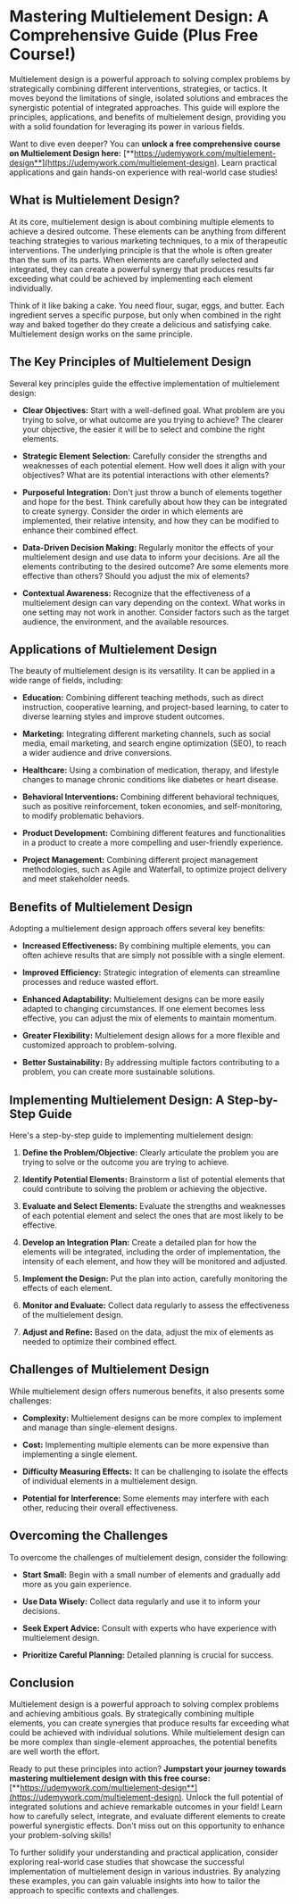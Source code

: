 # Mastering Multielement Design: A Comprehensive Guide (Plus Free Course!)

Multielement design is a powerful approach to solving complex problems by strategically combining different interventions, strategies, or tactics. It moves beyond the limitations of single, isolated solutions and embraces the synergistic potential of integrated approaches. This guide will explore the principles, applications, and benefits of multielement design, providing you with a solid foundation for leveraging its power in various fields.

Want to dive even deeper? You can **unlock a free comprehensive course on Multielement Design here:** [**https://udemywork.com/multielement-design**](https://udemywork.com/multielement-design). Learn practical applications and gain hands-on experience with real-world case studies!

## What is Multielement Design?

At its core, multielement design is about combining multiple elements to achieve a desired outcome. These elements can be anything from different teaching strategies to various marketing techniques, to a mix of therapeutic interventions. The underlying principle is that the whole is often greater than the sum of its parts.  When elements are carefully selected and integrated, they can create a powerful synergy that produces results far exceeding what could be achieved by implementing each element individually.

Think of it like baking a cake.  You need flour, sugar, eggs, and butter. Each ingredient serves a specific purpose, but only when combined in the right way and baked together do they create a delicious and satisfying cake. Multielement design works on the same principle.

## The Key Principles of Multielement Design

Several key principles guide the effective implementation of multielement design:

*   **Clear Objectives:**  Start with a well-defined goal. What problem are you trying to solve, or what outcome are you trying to achieve?  The clearer your objective, the easier it will be to select and combine the right elements.

*   **Strategic Element Selection:**  Carefully consider the strengths and weaknesses of each potential element. How well does it align with your objectives? What are its potential interactions with other elements?

*   **Purposeful Integration:** Don't just throw a bunch of elements together and hope for the best. Think carefully about how they can be integrated to create synergy. Consider the order in which elements are implemented, their relative intensity, and how they can be modified to enhance their combined effect.

*   **Data-Driven Decision Making:**  Regularly monitor the effects of your multielement design and use data to inform your decisions. Are all the elements contributing to the desired outcome? Are some elements more effective than others? Should you adjust the mix of elements?

*   **Contextual Awareness:** Recognize that the effectiveness of a multielement design can vary depending on the context. What works in one setting may not work in another. Consider factors such as the target audience, the environment, and the available resources.

## Applications of Multielement Design

The beauty of multielement design is its versatility. It can be applied in a wide range of fields, including:

*   **Education:**  Combining different teaching methods, such as direct instruction, cooperative learning, and project-based learning, to cater to diverse learning styles and improve student outcomes.

*   **Marketing:**  Integrating different marketing channels, such as social media, email marketing, and search engine optimization (SEO), to reach a wider audience and drive conversions.

*   **Healthcare:** Using a combination of medication, therapy, and lifestyle changes to manage chronic conditions like diabetes or heart disease.

*   **Behavioral Interventions:** Combining different behavioral techniques, such as positive reinforcement, token economies, and self-monitoring, to modify problematic behaviors.

*   **Product Development:**  Combining different features and functionalities in a product to create a more compelling and user-friendly experience.

*   **Project Management:**  Combining different project management methodologies, such as Agile and Waterfall, to optimize project delivery and meet stakeholder needs.

## Benefits of Multielement Design

Adopting a multielement design approach offers several key benefits:

*   **Increased Effectiveness:** By combining multiple elements, you can often achieve results that are simply not possible with a single element.

*   **Improved Efficiency:** Strategic integration of elements can streamline processes and reduce wasted effort.

*   **Enhanced Adaptability:**  Multielement designs can be more easily adapted to changing circumstances. If one element becomes less effective, you can adjust the mix of elements to maintain momentum.

*   **Greater Flexibility:**  Multielement design allows for a more flexible and customized approach to problem-solving.

*   **Better Sustainability:**  By addressing multiple factors contributing to a problem, you can create more sustainable solutions.

## Implementing Multielement Design: A Step-by-Step Guide

Here's a step-by-step guide to implementing multielement design:

1.  **Define the Problem/Objective:**  Clearly articulate the problem you are trying to solve or the outcome you are trying to achieve.

2.  **Identify Potential Elements:** Brainstorm a list of potential elements that could contribute to solving the problem or achieving the objective.

3.  **Evaluate and Select Elements:**  Evaluate the strengths and weaknesses of each potential element and select the ones that are most likely to be effective.

4.  **Develop an Integration Plan:** Create a detailed plan for how the elements will be integrated, including the order of implementation, the intensity of each element, and how they will be monitored and adjusted.

5.  **Implement the Design:** Put the plan into action, carefully monitoring the effects of each element.

6.  **Monitor and Evaluate:**  Collect data regularly to assess the effectiveness of the multielement design.

7.  **Adjust and Refine:** Based on the data, adjust the mix of elements as needed to optimize their combined effect.

## Challenges of Multielement Design

While multielement design offers numerous benefits, it also presents some challenges:

*   **Complexity:**  Multielement designs can be more complex to implement and manage than single-element designs.

*   **Cost:** Implementing multiple elements can be more expensive than implementing a single element.

*   **Difficulty Measuring Effects:** It can be challenging to isolate the effects of individual elements in a multielement design.

*   **Potential for Interference:**  Some elements may interfere with each other, reducing their overall effectiveness.

## Overcoming the Challenges

To overcome the challenges of multielement design, consider the following:

*   **Start Small:** Begin with a small number of elements and gradually add more as you gain experience.

*   **Use Data Wisely:** Collect data regularly and use it to inform your decisions.

*   **Seek Expert Advice:**  Consult with experts who have experience with multielement design.

*   **Prioritize Careful Planning:** Detailed planning is crucial for success.

## Conclusion

Multielement design is a powerful approach to solving complex problems and achieving ambitious goals. By strategically combining multiple elements, you can create synergies that produce results far exceeding what could be achieved with individual solutions. While multielement design can be more complex than single-element approaches, the potential benefits are well worth the effort.

Ready to put these principles into action? **Jumpstart your journey towards mastering multielement design with this free course:** [**https://udemywork.com/multielement-design**](https://udemywork.com/multielement-design). Unlock the full potential of integrated solutions and achieve remarkable outcomes in your field! Learn how to carefully select, integrate, and evaluate different elements to create powerful synergistic effects. Don't miss out on this opportunity to enhance your problem-solving skills!

To further solidify your understanding and practical application, consider exploring real-world case studies that showcase the successful implementation of multielement design in various industries. By analyzing these examples, you can gain valuable insights into how to tailor the approach to specific contexts and challenges.
